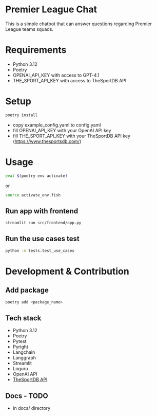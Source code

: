 # Premier League Chat

This is a simple chatbot that can answer questions regarding Premier League teams squads.

# Requirements

- Python 3.12
- Poetry
- OPENAI_API_KEY with access to GPT-4.1
- THE_SPORT_API_KEY with access to TheSportDB API

# Setup

```bash
poetry install
```
- copy example_config.yaml to config.yaml
- fill OPENAI_API_KEY with your OpenAI API key
- fill THE_SPORT_API_KEY with your TheSportDB API key (https://www.thesportsdb.com/)


# Usage

```bash
eval $(poetry env activate)
```
or 
```bash
source activate_env.fish
```

## Run app with frontend

```bash
streamlit run src/frontend/app.py
```

## Run the use cases test

```bash
python -m tests.test_use_cases
```

# Development & Contribution

## Add package
```bash
poetry add <package_name>
```

## Tech stack

- Python 3.12
- Poetry
- Pytest
- Pyright
- Langchain
- Langgraph
- Streamlit
- Loguru
- OpenAI API
- [TheSportDB API](https://www.thesportsdb.com/)


## Docs - TODO

- in docs/ directory 